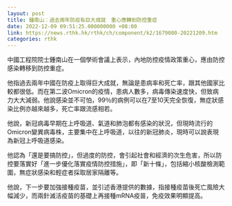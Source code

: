 ```yaml
---
layout: post
title: 鍾南山︰過去兩年防疫有巨大成就　重心應轉到防控重症
date: 2022-12-09 09:51:25.000000000 +08:00
link: https://news.rthk.hk/rthk/ch/component/k2/1679080-20221209.htm
categories: rthk
---
```


中國工程院院士鍾南山在一個學術會議上表示，內地防控疫情政策重心，應由防控感染轉移到防控重症。

他指過去兩年中國在防疫上取得巨大成就，無論是患病率和死亡率，跟其他國家比較都很低。而在第二波Omicron的疫情，患病人數多，病毒傳染速度快，但致病力大大減弱。他說感染並不可怕，99％的病例可以在7至10天完全恢復，無症狀感染比例亦越來越多，死亡率跟流感相若。

他說，新冠病毒早期在上呼吸道、氣道和肺泡都有感染的狀況，但現時流行的Omicron變異病毒株，主要集中在上呼吸道，以往的新冠肺炎，現時可以說表現為新冠上呼吸道感染。

他認為「還是要搞防控」，但過度的防控，會引起社會和經濟的次生危害，所以防控要落實好「進一步優化落實疫情防控措施」，即「新十條」，包括縮小核酸檢測範圍，無症狀感染和輕症者採取居家隔離等。

他說，下一步要加強接種疫苗，並引述香港提供的數據，指接種疫苗後死亡風險大幅減少，而兩針滅活疫苗的基礎上再接種mRNA疫苗，免疫效果明顯提高。
